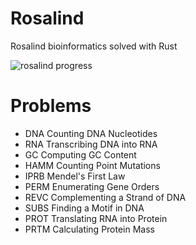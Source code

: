 # Rosalind

Rosalind bioinformatics solved with Rust

![rosalind progress](https://user-images.githubusercontent.com/109412759/224966044-5b79a447-4b67-42f3-be63-8b81823ac975.png)

# Problems

- DNA Counting DNA Nucleotides
- RNA Transcribing DNA into RNA
- GC Computing GC Content
- HAMM Counting Point Mutations
- IPRB Mendel's First Law
- PERM Enumerating Gene Orders
- REVC Complementing a Strand of DNA
- SUBS Finding a Motif in DNA
- PROT Translating RNA into Protein
- PRTM Calculating Protein Mass
